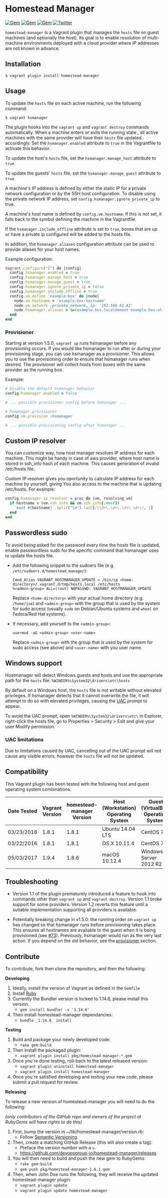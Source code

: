Homestead Manager
=================

[![Gem](https://img.shields.io/gem/v/homestead-manager.svg)](https://rubygems.org/gems/homestead-manager)
[![Gem](https://img.shields.io/gem/dt/homestead-manager.svg)](https://rubygems.org/gems/homestead-manager)
[![Gem](https://img.shields.io/gem/dtv/homestead-manager.svg)](https://rubygems.org/gems/homestead-manager)
[![Twitter](https://img.shields.io/twitter/url/https/github.com/devopsgroup-io/homestead-manager.svg?style=social)](https://twitter.com/intent/tweet?text=Check%20out%20this%20awesome%20Vagrant%20plugin%21&url=https%3A%2F%2Fgithub.com%devopsgroup-io%2Fhomestead-manager&hashtags=vagrant%hsmanager&original_referer=)

`homestead-manager` is a Vagrant plugin that manages the `hosts` file on guest machines (and optionally the host). Its goal is to enable resolution of multi-machine environments deployed with a cloud provider where IP addresses are not known in advance.

Installation
------------

    $ vagrant plugin install homestead-manager

Usage
-----
To update the `hosts` file on each active machine, run the following
command:

    $ vagrant hsmanager

The plugin hooks into the `vagrant up` and `vagrant destroy` commands
automatically.
When a machine enters or exits the running state , all active
machines with the same provider will have their `hosts` file updated
accordingly. Set the `hsmanager.enabled` attribute to `true` in the
Vagrantfile to activate this behavior.

To update the host's `hosts` file, set the `hsmanager.manage_host`
attribute to `true`.

To update the guests' `hosts` file, set the `hsmanager.manage_guest`
attribute to `true`.

A machine's IP address is defined by either the static IP for a private
network configuration or by the SSH host configuration. To disable
using the private network IP address, set `config.hsmanager.ignore_private_ip`
to true.

A machine's host name is defined by `config.vm.hostname`. If this is not
set, it falls back to the symbol defining the machine in the Vagrantfile.

If the `hsmanager.include_offline` attribute is set to `true`, boxes that are
up or have a private ip configured will be added to the hosts file.

In addition, the `hsmanager.aliases` configuration attribute can be used
to provide aliases for your host names.

Example configuration:

```ruby
Vagrant.configure("2") do |config|
  config.hsmanager.enabled = true
  config.hsmanager.manage_host = true
  config.hsmanager.manage_guest = true
  config.hsmanager.ignore_private_ip = false
  config.hsmanager.include_offline = true
  config.vm.define 'example-box' do |node|
    node.vm.hostname = 'example-box-hostname'
    node.vm.network :private_network, ip: '192.168.42.42'
    node.hsmanager.aliases = %w(example-box.localdomain example-box-alias)
  end
end
```

### Provisioner

Starting at version 1.5.0, `vagrant up` runs hsmanager before any provisioning occurs.
If you would like hsmanager to run after or during your provisioning stage,
you can use hsmanager as a provisioner.  This allows you to use the provisioning
order to ensure that hsmanager runs when desired. The provisioner will collect
hosts from boxes with the same provider as the running box.

Example:

```ruby
# Disable the default hsmanager behavior
config.hsmanager.enabled = false

# ... possible provisioner config before hsmanager ...

# hsmanager provisioner
config.vm.provision :hsmanager

# ... possible provisioning config after hsmanager ...
```

Custom IP resolver
------------------

You can customize way, how host manager resolves IP address
for each machine. This might be handy in case of aws provider,
where host name is stored in ssh_info hash of each machine.
This causes generation of invalid /etc/hosts file.

Custom IP resolver gives you oportunity to calculate IP address
for each machine by yourself, giving You also access to the machine that is
updating /etc/hosts. For example:

```ruby
config.hsmanager.ip_resolver = proc do |vm, resolving_vm|
  if hostname = (vm.ssh_info && vm.ssh_info[:host])
    `host #{hostname}`.split("\n").last[/(\d+\.\d+\.\d+\.\d+)/, 1]
  end
end
```

Passwordless sudo
-----------------

To avoid being asked for the password every time the hosts file is updated,
enable passwordless sudo for the specific command that hsmanager uses to
update the hosts file.

  - Add the following snippet to the sudoers file (e.g.
    `/etc/sudoers.d/homestead_manager`):

    ```
    Cmnd_Alias VAGRANT_HOSTMANAGER_UPDATE = /bin/cp <home-directory>/.vagrant.d/tmp/hosts.local /etc/hosts
    %<admin-group> ALL=(root) NOPASSWD: VAGRANT_HOSTMANAGER_UPDATE
    ```

    Replace `<home-directory>` with your actual home directory (e.g.
    `/home/joe`) and `<admin-group>` with the group that is used by the system
    for sudo access (usually `sudo` on Debian/Ubuntu systems and `wheel`
    on Fedora/Red Hat systems).

  - If necessary, add yourself to the `<admin-group>`:

    ```
    usermod -aG <admin-group> <user-name>
    ```

    Replace `<admin-group>` with the group that is used by the system for sudo
    access (see above) and `<user-name>` with you user name.

Windows support
---------------

Hostmanager will detect Windows guests and hosts and use the appropriate
path for the ```hosts``` file: ```%WINDIR%\System32\drivers\etc\hosts```

By default on a Windows host, the ```hosts``` file is not writable without
elevated privileges. If hsmanager detects that it cannot overwrite the file,
it will attempt to do so with elevated privileges, causing the
[UAC](http://en.wikipedia.org/wiki/User_Account_Control) prompt to appear.

To avoid the UAC prompt, open ```%WINDIR%\System32\drivers\etc\``` in
Explorer, right-click the hosts file, go to Properties > Security > Edit
and give your user Modify permission.

### UAC limitations

Due to limitations caused by UAC, cancelling out of the UAC prompt will not cause any
visible errors, however the ```hosts``` file will not be updated.


Compatibility
-------------
This Vagrant plugin has been tested with the following host and guest operating system combinations.

Date Tested | Vagrant Version | homestead-manager Version | Host (Workstation) Operating System | Guest (VirtualBox) Operating System
------------|-----------------|-----------------------------|-------------------------------------|--------------------------------------
03/23/2016  | 1.8.1           | 1.8.1                       | Ubuntu 14.04 LTS                    | CentOS 7.2
03/22/2016  | 1.8.1           | 1.8.1                       | OS X 10.11.4                        | CentOS 7.2
05/03/2017  | 1.9.4           | 1.8.6                       | macOS 10.12.4                       | Windows Server 2012 R2


Troubleshooting
-------------
* Version 1.1 of the plugin prematurely introduced a feature to hook into
commands other than `vagrant up` and `vagrant destroy`. Version 1.1 broke support
for some providers. Version 1.2 reverts this feature until a suitable implementation
supporting all providers is available.

* Potentially breaking change in v1.5.0: the running order on `vagrant up` has changed
so that hsmanager runs before provisioning takes place.  This ensures all hostnames are
available to the guest when it is being provisioned 
(see [#73](https://github.com/devopsgroup-io/homestead-manager/issues/73)).
Previously, hsmanager would run as the very last action.  If you depend on the old behavior,
see the [provisioner](#provisioner) section.


Contribute
----------
To contribute, fork then clone the repository, and then the following:

**Developing**

1. Ideally, install the version of Vagrant as defined in the `Gemfile`
1. Install [Ruby](https://www.ruby-lang.org/en/documentation/installation/)
2. Currently the Bundler version is locked to 1.14.6, please install this version.
    * `gem install bundler -v '1.14.6'`
3. Then install homestead-manager dependancies:
    * `bundle _1.14.6_ install`

**Testing**

1. Build and package your newly developed code:
    * `rake gem:build`
2. Then install the packaged plugin:
    * `vagrant plugin install pkg/homestead-manager-*.gem`
3. Once you're done testing, roll-back to the latest released version:
    * `vagrant plugin uninstall homestead-manager`
    * `vagrant plugin install homestead-manager`
4. Once you're satisfied developing and testing your new code, please submit a pull request for review.

**Releasing**

To release a new version of homestead-manager you will need to do the following:

*(only contributors of the GitHub repo and owners of the project at RubyGems will have rights to do this)*

1. First, bump the version in ~/lib/homestead-manager/version.rb:
    * Follow [Semantic Versioning](http://semver.org/).
2. Then, create a matching GitHub Release (this will also create a tag):
    * Preface the version number with a `v`.
    * https://github.com/devopsgroup-io/homestead-manager/releases
3. You will then need to build and push the new gem to RubyGems:
    * `rake gem:build`
    * `gem push pkg/homestead-manager-1.6.1.gem`
4. Then, when John Doe runs the following, they will receive the updated homestead-manager plugin:
    * `vagrant plugin update`
    * `vagrant plugin update homestead-manager`
